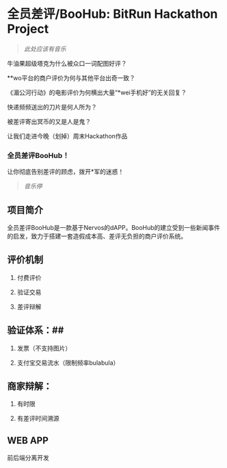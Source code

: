 # 全员差评/BooHub: BitRun Hackathon Project

> *此处应该有音乐*

牛油果超级塔克为什么被众口一词配图好评？

\*\*wo平台的商户评价为何与其他平台出奇一致？

《湄公河行动》的电影评价为何横出大量“\*wei手机好”的无关回复？

快递频频送出的刀片是何人所为？

被差评寄出冥币的又是人是鬼？

让我们走进今晚（划掉）周末Hackathon作品

### 全员差评BooHub！

让你彻底告别差评的顾虑，拨开\*军的迷惑！

> *音乐停*

## 项目简介

全员差评BooHub是一款基于Nervos的dAPP。BooHub的建立受到一些新闻事件的启发，致力于搭建一套造假成本高、差评无负担的商户评价系统。

## 评价机制 ##

1. 付费评价

2. 验证交易

3. 差评辩解
##  验证体系：##
1. 发票（不支持图片）

2. 支付宝交易流水（限制频率bulabula）

## 商家辩解： ##
1. 有时限

2. 有差评时间溯源
## WEB APP ##
前后端分离开发
